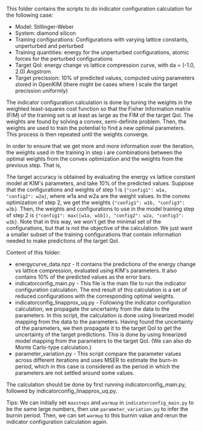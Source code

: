 This folder contains the scripts to do indicator configuration calculation for the
following case:

* Model: Stillinger-Weber
* System: diamond silicon
* Training configurations: Configurations with varying lattice constants, unperturbed and
  perturbed
* Training quantities: energy for the unperturbed configurations, atomic forces for the
  perturbed configurations
* Target QoI: energy change vs lattice compression curve, with da = (-1.0, 2.0) Angstrom
* Target precission: 10% of predicted values, computed using parameters stored in OpenKIM
  (there might be cases where I scale the target precission uniformly)
  
The indicator configuration calculation is done by tuning the weights in the weighted
least-squares cost function so that the Fisher Information matrix (FIM) of the training
set is at least as large as the FIM of the target QoI. The weights are found by solving a
convex, semi-definite problem. Then, the weights are used to train the potential to find
a new optimal parameters. This process is then repeated until the weights converge.

In order to ensure that we get more and more information over the iteration, the weights
used in the training in step i are combinations between the optimal weights from the
convex optimization and the weights from the previous step. That is,

The target accuracy is obtained by evaluating the energy vs lattice constant
model at KIM's parameters, and take 10% of the predicted values. Suppose that the
configurations and weights of step 1 is `{"config1": w1a, "config2": w2a}`, where w1a and
w2a are the weight values. In the convex optimization of step 2, we get the weights
`{"config1": w1b, "config3": w3b}`. Then, the weights and configurations to use in the
model training step of step 2 is `{"config1": max([w1a, w1b]), "config2": w2a, "config3": w3b}`.
Note that in this way, we won't get the minimal set of the configurations, but that is not
the objective of the calculation. We just want a smaller subset of the training
configurations that contain information needed to make predictions of the target QoI.

Content of this folder:

* energycurve_data.npz - It contains the predictions of the energy change vs lattice
  compression, evaluated using KIM's parameters. It also contains 10% of the predicted
  values as the error bars.
* indicatorconfig_main.py - This file is the main file to run the indicator configuration
  calculation. The end result of this calculation is a set of reduced configurations with
  the corresponding optimal weights.
* indicatorconfig_linapprox_uq.py - Following the indicator configuration calculation,
  we propagate the uncertainty from the data to the parameters. In this script, the
  calculation is done using linearized model mapping from the data to the parameters.
  Having found the uncertainty of the parameters, we then propagate it to the target QoI
  to get the uncertainty of the target predictions. This is done by using linearized
  model mapping from the parameters to the target QoI. (We can also do Monte Carlo-type
  calculation.)
* parameter_variation.py - This script compare the parameter values across different
  iterations and uses MSER to estimate the burn-in period, which in this case is
  considered as the period in which the parameters are not settled around some values.
  
The calculation should be done by first running indicatorconfig_main.py, followed by
indicatorconfig_linapprox_uq.py.

Tips: We can initially set `maxsteps` and `warmup` in `indicatorconfig_main.py` to be the
same large numbers, then use `parameter_variation.py` to infer the burnin period. Then, we
can set `warmup` to this burnin value and rerun the indicator configuration calculation
again.
